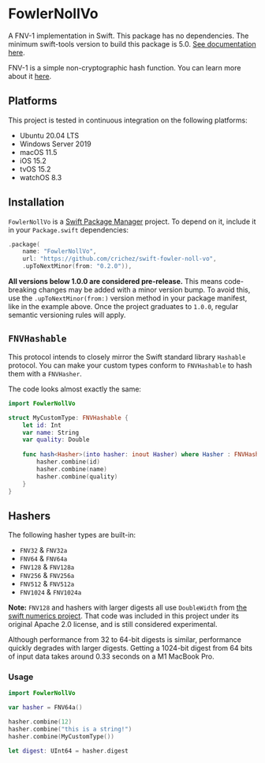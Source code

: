 # FowlerNollVo

A FNV-1 implementation in Swift. This package has no dependencies. 
The minimum swift-tools version to build this package is 5.0.
[See documentation here](https://crichez.github.io/swift-fowler-noll-vo/documentation/fowlernollvo).

FNV-1 is a simple non-cryptographic hash function. 
You can learn more about it [here](https://en.wikipedia.org/wiki/Fowler–Noll–Vo_hash_function).

## Platforms

This project is tested in continuous integration on the following platforms:
* Ubuntu 20.04 LTS
* Windows Server 2019
* macOS 11.5
* iOS 15.2
* tvOS 15.2
* watchOS 8.3

## Installation

`FowlerNollVo` is a [Swift Package Manager](https://github.com/apple/swift-package-manager) project.
To depend on it, include it in your `Package.swift` dependencies:

```swift
.package(
    name: "FowlerNollVo", 
    url: "https://github.com/crichez/swift-fowler-noll-vo", 
    .upToNextMinor(from: "0.2.0")),
```

**All versions below 1.0.0 are considered pre-release.**
This means code-breaking changes may be added with a minor version bump.
To avoid this, use the `.upToNextMinor(from:)` version method in your package manifest, 
like in the example above. Once the project graduates to `1.0.0`, 
regular semantic versioning rules will apply.

## `FNVHashable`

This protocol intends to closely mirror the Swift standard library `Hashable` protocol.
You can make your custom types conform to `FNVHashable` to hash them with a `FNVHasher`.

The code looks almost exactly the same:

```swift
import FowlerNollVo

struct MyCustomType: FNVHashable {
    let id: Int
    var name: String
    var quality: Double
    
    func hash<Hasher>(into hasher: inout Hasher) where Hasher : FNVHasher {
        hasher.combine(id)
        hasher.combine(name)
        hasher.combine(quality)
    }
}
```

## Hashers

The following hasher types are built-in:
* `FNV32` & `FNV32a`
* `FNV64` & `FNV64a`
* `FNV128` & `FNV128a`
* `FNV256` & `FNV256a`
* `FNV512` & `FNV512a`
* `FNV1024` & `FNV1024a`

**Note:** `FNV128` and hashers with larger digests all use `DoubleWidth` 
from [the swift numerics project](https://github.com/apple/swift-numerics).
That code was included in this project under its original Apache 2.0 license,
and is still considered experimental.

Although performance from 32 to 64-bit digests is similar, 
performance quickly degrades with larger digests. Getting a 1024-bit digest
from 64 bits of input data takes around 0.33 seconds on a M1 MacBook Pro.

### Usage

```swift
import FowlerNollVo

var hasher = FNV64a()

hasher.combine(12)
hasher.combine("this is a string!")
hasher.combine(MyCustomType())

let digest: UInt64 = hasher.digest
```
